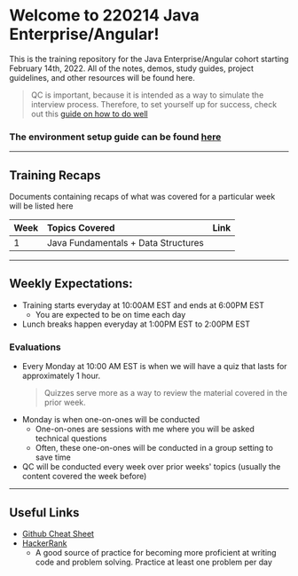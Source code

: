 # Welcome to 220214 Java Enterprise/Angular!
This is the training repository for the Java Enterprise/Angular cohort starting February 14th, 2022. All of the notes, demos, study guides, project guidelines, and other resources will be found here.

> QC is important, because it is intended as a way to simulate the interview process. Therefore, to set yourself up for success, check out this [guide on how to do well](./how-to-do-well-in-qc.md)

### The environment setup guide can be found [here](https://github.com/sophiagavrila/environment-setup)

---

## Training Recaps
Documents containing recaps of what was covered for a particular week will be listed here

| Week | Topics Covered | Link |
| :--- | :------------- | :--- |
| 1 | Java Fundamentals + Data Structures |  |

---

## Weekly Expectations:
* Training starts everyday at 10:00AM EST and ends at 6:00PM EST
    - You are expected to be on time each day
* Lunch breaks happen everyday at 1:00PM EST to 2:00PM EST

### Evaluations

* Every Monday at 10:00 AM EST is when we will have a quiz that lasts for approximately 1 hour.
    > Quizzes serve more as a way to review the material covered in the prior week.
* Monday is when one-on-ones will be conducted
    - One-on-ones are sessions with me where you will be asked technical questions
    - Often, these one-on-ones will be conducted in a group setting to save time
* QC will be conducted every week over prior weeks' topics (usually the content covered the week before)

---

## Useful Links
* [Github Cheat Sheet](https://i.redd.it/8341g68g1v7y.png)
* [HackerRank](https://www.hackerrank.com/)
    - A good source of practice for becoming more proficient at writing code and problem solving. Practice at least one problem per day
